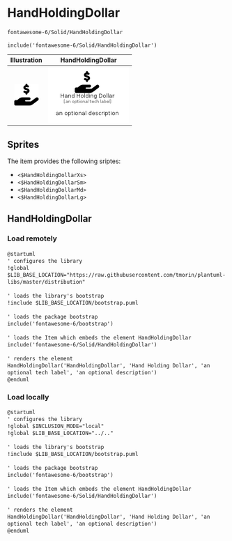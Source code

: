# HandHoldingDollar


```text
fontawesome-6/Solid/HandHoldingDollar
```

```text
include('fontawesome-6/Solid/HandHoldingDollar')
```



| Illustration | HandHoldingDollar |
| :---: | :---: |
| ![illustration for Illustration](../../fontawesome-6/Solid/HandHoldingDollar.png) | ![illustration for HandHoldingDollar](../../fontawesome-6/Solid/HandHoldingDollar.Local.png) |



## Sprites
The item provides the following sriptes:

- `<$HandHoldingDollarXs>`
- `<$HandHoldingDollarSm>`
- `<$HandHoldingDollarMd>`
- `<$HandHoldingDollarLg>`





## HandHoldingDollar

### Load remotely
```plantuml
@startuml
' configures the library
!global $LIB_BASE_LOCATION="https://raw.githubusercontent.com/tmorin/plantuml-libs/master/distribution"

' loads the library's bootstrap
!include $LIB_BASE_LOCATION/bootstrap.puml

' loads the package bootstrap
include('fontawesome-6/bootstrap')

' loads the Item which embeds the element HandHoldingDollar
include('fontawesome-6/Solid/HandHoldingDollar')

' renders the element
HandHoldingDollar('HandHoldingDollar', 'Hand Holding Dollar', 'an optional tech label', 'an optional description')
@enduml
```

### Load locally
```plantuml
@startuml
' configures the library
!global $INCLUSION_MODE="local"
!global $LIB_BASE_LOCATION="../.."

' loads the library's bootstrap
!include $LIB_BASE_LOCATION/bootstrap.puml

' loads the package bootstrap
include('fontawesome-6/bootstrap')

' loads the Item which embeds the element HandHoldingDollar
include('fontawesome-6/Solid/HandHoldingDollar')

' renders the element
HandHoldingDollar('HandHoldingDollar', 'Hand Holding Dollar', 'an optional tech label', 'an optional description')
@enduml
```

